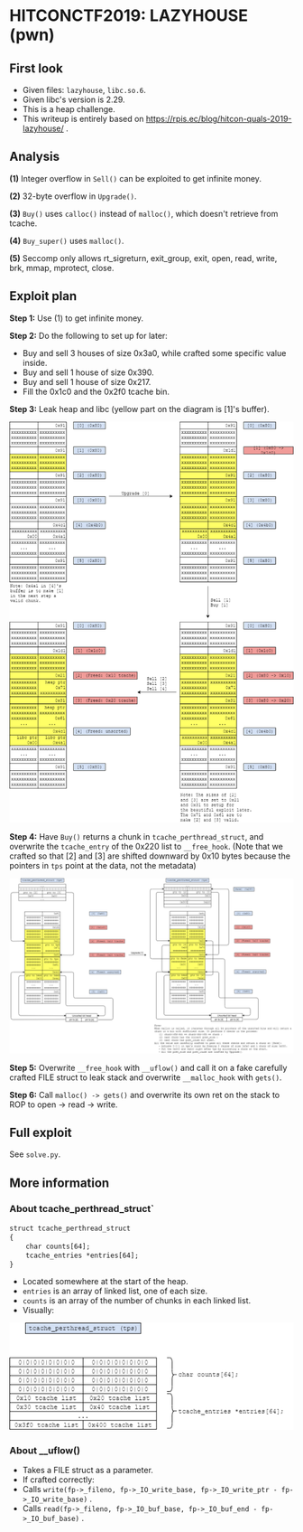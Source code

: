 # HITCONCTF2019: LAZYHOUSE (pwn)
## First look
- Given files: `lazyhouse`, `libc.so.6`.
- Given libc's version is 2.29.
- This is a heap challenge.
- This writeup is entirely based on https://rpis.ec/blog/hitcon-quals-2019-lazyhouse/ .
## Analysis
**(1)** Integer overflow in `Sell()` can be exploited to get infinite money.

**(2)** 32-byte overflow in `Upgrade()`.

**(3)** `Buy()` uses `calloc()` instead of `malloc()`, which doesn't retrieve from tcache.

**(4)** `Buy_super()` uses `malloc()`.

**(5)** Seccomp only allows rt_sigreturn, exit_group, exit, open, read, write, brk, mmap, mprotect, close.

## Exploit plan
**Step 1:** Use (1) to get infinite money.

**Step 2:** Do the following to set up for later:
- Buy and sell 3 houses of size 0x3a0, while crafted some specific value inside.
- Buy and sell 1 house of size 0x390.
- Buy and sell 1 house of size 0x217.
- Fill the 0x1c0 and the 0x2f0 tcache bin.

**Step 3:** Leak heap and libc (yellow part on the diagram is [1]'s buffer).


![leak](leak.png)


**Step 4:** Have `Buy()` returns a chunk in `tcache_perthread_struct`, and overwrite the `tcache_entry` of the 0x220 list to `__free_hook`. (Note that we crafted so that [2] and [3] are shifted downward by 0x10 bytes because the pointers in `tps` point at the data, not the metadata)


![feng shui](fengshui.png)


**Step 5:** Overwrite `__free_hook` with `__uflow()` and call it on a fake carefully crafted FILE struct to leak stack and overwrite `__malloc_hook` with `gets()`.

**Step 6:** Call `malloc() -> gets()` and overwrite its own ret on the stack to ROP to open -> read -> write.

## Full exploit
See `solve.py`.

## More information
### About tcache_perthread_struct`
```
struct tcache_perthread_struct
{
	char counts[64];
	tcache_entries *entries[64];
}
```
- Located somewhere at the start of the heap.
- `entries` is an array of linked list, one of each size.
- `counts` is an array of the number of chunks in each linked list.
- Visually:


![tcache](tcache.png)


### About __uflow()
* Takes a FILE struct as a parameter.
* If crafted correctly:
 * Calls `write(fp->_fileno, fp->_IO_write_base, fp->_IO_write_ptr - fp->_IO_write_base)` .
 * Calls `read(fp->_fileno, fp->_IO_buf_base, fp->_IO_buf_end - fp->_IO_buf_base)` .

